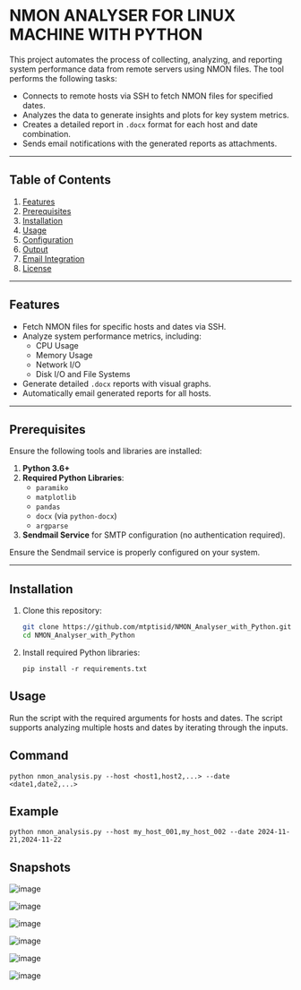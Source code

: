 #  **NMON ANALYSER FOR LINUX MACHINE WITH PYTHON**


This project automates the process of collecting, analyzing, and reporting system performance data from remote servers using NMON files. The tool performs the following tasks:

- Connects to remote hosts via SSH to fetch NMON files for specified dates.
- Analyzes the data to generate insights and plots for key system metrics.
- Creates a detailed report in `.docx` format for each host and date combination.
- Sends email notifications with the generated reports as attachments.

---

## Table of Contents

1. [Features](#features)
2. [Prerequisites](#prerequisites)
3. [Installation](#installation)
4. [Usage](#usage)
5. [Configuration](#configuration)
6. [Output](#output)
7. [Email Integration](#email-integration)
8. [License](#license)

---

## Features

- Fetch NMON files for specific hosts and dates via SSH.
- Analyze system performance metrics, including:
  - CPU Usage
  - Memory Usage
  - Network I/O
  - Disk I/O and File Systems
- Generate detailed `.docx` reports with visual graphs.
- Automatically email generated reports for all hosts.

---

## Prerequisites

Ensure the following tools and libraries are installed:

1. **Python 3.6+**
2. **Required Python Libraries**: 
   - `paramiko`
   - `matplotlib`
   - `pandas`
   - `docx` (via `python-docx`)
   - `argparse`
3. **Sendmail Service** for SMTP configuration (no authentication required).

Ensure the Sendmail service is properly configured on your system.

---

## Installation

1. Clone this repository:
   ```bash
   git clone https://github.com/mtptisid/NMON_Analyser_with_Python.git
   cd NMON_Analyser_with_Python
    ```
2.	Install required Python libraries:
    ```
    pip install -r requirements.txt
    ```

## Usage

Run the script with the required arguments for hosts and dates. The script supports analyzing multiple hosts and dates by iterating through the inputs.

## Command
  ```
  python nmon_analysis.py --host <host1,host2,...> --date <date1,date2,...>
  ```

## Example
  ```
  python nmon_analysis.py --host my_host_001,my_host_002 --date 2024-11-21,2024-11-22
  ```


## Snapshots
![image](https://github.com/user-attachments/assets/1fcf31d6-b6a7-4e41-aa7b-b6a71c9c9677)

![image](https://github.com/user-attachments/assets/0fd92fdd-61b2-4094-826f-a0885c8c8bac)

![image](https://github.com/user-attachments/assets/29db0e50-3e1d-4ea2-8289-41edb92abb61)

![image](https://github.com/user-attachments/assets/865f966e-add2-4efb-838a-e23f07e7b424)

![image](https://github.com/user-attachments/assets/8659c9ef-569b-40dc-9f81-f64fe4aa2718)

![image](https://github.com/user-attachments/assets/ab12d46c-f7f0-4580-a8cd-b53208fa3400)






